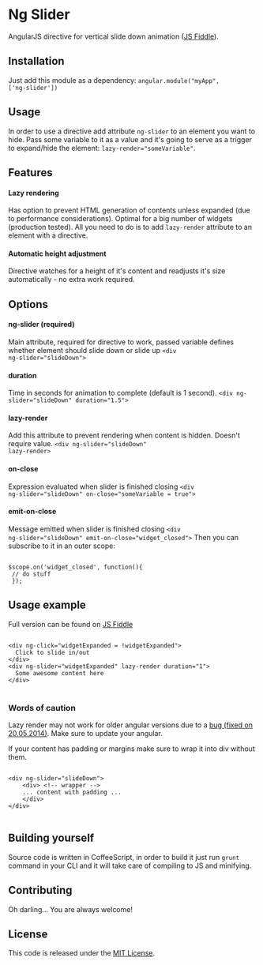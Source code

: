 Ng Slider
=================

AngularJS directive for vertical slide down animation ([JS Fiddle](http://jsfiddle.net/therusskiy/JR3C7/2/)).
## Installation
Just add this module as a dependency: <code>angular.module("myApp", ['ng-slider'])</code>
## Usage
In order to use a directive add attribute <code>ng-slider</code> to an element you want to hide. Pass some variable to it as a value and it's going to serve as a trigger to expand/hide the element: <code>lazy-render="someVariable"</code>.
## Features
#### Lazy rendering
Has option to prevent HTML generation of contents unless expanded (due to performance considerations). Optimal for a big number of widgets (production tested).
All you need to do is to add <code>lazy-render</code> attribute to an element with a directive.
#### Automatic height adjustment
Directive watches for a height of it's content and readjusts it's size automatically - no extra work required. 
## Options
#### ng-slider (required)
Main attribute, required for directive to work, passed variable defines whether element should slide down or slide up
<code>&lt;div ng-slider=&quot;slideDown&quot;&gt;</code>
#### duration
Time in seconds for animation to complete (default is 1 second).
<code>&lt;div ng-slider=&quot;slideDown&quot; duration=&quot;1.5&quot;&gt;</code>
#### lazy-render
Add this attribute to prevent rendering when content is hidden. Doesn't require value.
<code>&lt;div ng-slider=&quot;slideDown&quot; lazy-render&gt;</code>
#### on-close
Expression evaluated when slider is finished closing
<code>&lt;div ng-slider=&quot;slideDown&quot; on-close=&quot;someVariable = true&quot;&gt;</code>
#### emit-on-close
Message emitted when slider is finished closing
<code>&lt;div ng-slider=&quot;slideDown&quot; emit-on-close=&quot;widget_closed&quot;&gt;</code>
Then you can subscribe to it in an outer scope:

<pre><code>
$scope.on('widget_closed', function(){ 
 // do stuff
 });
</code></pre>
  
## Usage example
Full version can be found on [JS Fiddle](http://jsfiddle.net/therusskiy/JR3C7/2/)
 
<pre>
<code>
&lt;div ng-click=&quot;widgetExpanded = !widgetExpanded&quot;&gt;
  Click to slide in/out
&lt;/div&gt;
&lt;div ng-slider=&quot;widgetExpanded&quot; lazy-render duration=&quot;1&quot;&gt;
  Some awesome content here
&lt;/div&gt;
</code>
</pre>

### Words of caution
Lazy render may not work for older angular versions due to a
  [bug (fixed on 20.05.2014)](https://github.com/angular/angular.js/pull/7499). Make sure to update your angular.
  
If your content has padding or margins make sure to wrap it into div without them.

<pre>
<code>
&lt;div ng-slider=&quot;slideDown&quot;&gt;
    &lt;div&gt; &lt;!-- wrapper --&gt;  
    ... content with padding ...
    &lt;/div&gt;  
&lt;/div&gt;
</code>
</pre>

## Building yourself
Source code is written in CoffeeScript, in order to build it just run <code>grunt</code> command in your CLI and it will take care of compiling to JS and minifying.

## Contributing
Oh darling... You are always welcome!
## License

This code is released under the [MIT License](http://www.opensource.org/licenses/MIT).